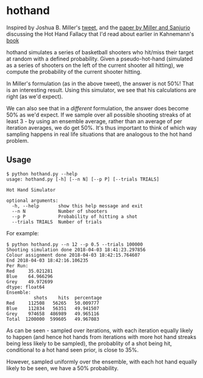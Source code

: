 # hothand

Inspired by Joshua B. Miller's [tweet](https://twitter.com/jben0/status/980308385038872577), and the [paper by Miller and Sanjurjo](http://www.econ.pitt.edu/sites/default/files/Miller.%20Gambler's%20hot%20hand..pdf) discussing the Hot Hand Fallacy that I'd read about earlier in Kahnemann's [book](https://www.goodreads.com/book/show/11468377-thinking-fast-and-slow)

hothand simulates a series of basketball shooters who hit/miss their target at random with a defined probability. Given a pseudo-hot-hand (simulated as a series of shooters on the left of the current shooter all hitting), we compute the probability of the current shooter hitting.

In Miller's formulation (as in the above tweet), the answer is not 50%! That is an interesting result. Using this simulator, we see that his calculations are right (as we'd expect). 

We can also see that in a *different* formulation, the answer does become 50% as we'd expect. If we sample over all possible shooting streaks of at least 3 - by using an ensemble average, rather than an average of per iteration averages, we do get 50%. It's thus important to think of which way sampling happens in real life situations that are analogous to the hot hand problem.

## Usage
```
$ python hothand.py --help
usage: hothand.py [-h] [--n N] [--p P] [--trials TRIALS]

Hot Hand Simulator

optional arguments:
  -h, --help       show this help message and exit
  --n N            Number of shooters
  --p P            Probability of hitting a shot
  --trials TRIALS  Number of trials

```

For example:
```
$ python hothand.py --n 12 --p 0.5 --trials 100000
Shooting simulation done 2018-04-03 18:41:23.297856
Colour assignment done 2018-04-03 18:42:15.764607
End 2018-04-03 18:42:16.106235
Per Run:
Red     35.021281
Blue    64.966296
Grey    49.972699
dtype: float64
Ensemble:
          shots    hits  percentage
Red     112508   56265   50.009777
Blue    112834   56351   49.941507
Grey    974658  486989   49.965116
Total  1200000  599605   49.967083

```
As can be seen - sampled over iterations, with each iteration equally likely to happen (and hence hot hands from iterations with more hot hand streaks being less likely to be sampled), the probablity of a shot being hit, conditional to a hot hand seen prior, is close to 35%.

However, sampled uniformly over the ensemble, with each hot hand equally likely to be seen, we have a 50% probability. 

